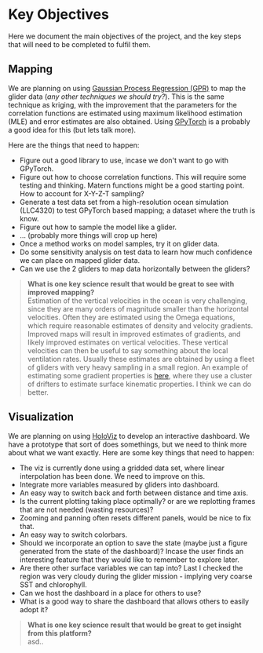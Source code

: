# Key Objectives 
Here we document the main objectives of the project, and the key steps that will need to be completed to fulfil them. 

## Mapping 
We are planning on using [Gaussian Process Regression (GPR)](https://github.com/dhruvbalwada/glider_map_viz_esci_2021/blob/main/documents/internal_pdfs/GPR_references.md) to map the glider data (*any other techniques we should try?*). This is the same technique as kriging, with the improvement that the parameters for the correlation functions are estimated using maximum likelihood estimation (MLE) and error estimates are also obtained. Using [GPyTorch](https://gpytorch.ai/) is a probably a good idea for this (but lets talk more). 

Here are the things that need to happen:
- Figure out a good library to use, incase we don't want to go with GPyTorch.
- Figure out how to choose correlation functions. This will require some testing and thinking. Matern functions might be a good starting point. How to account for X-Y-Z-T sampling? 
- Generate a test data set from a high-resolution ocean simulation (LLC4320) to test GPyTorch based mapping; a dataset where the truth is know.
- Figure out how to sample the model like a glider.
- ... (probably more things will crop up here)
- Once a method works on model samples, try it on glider data. 
- Do some sensitivity analysis on test data to learn how much confidence we can place on mapped glider data. 
- Can we use the 2 gliders to map data horizontally between the gliders?

>**What is one key science result that would be great to see with improved mapping?**   
    Estimation of the vertical velocities in the ocean is very challenging, since they are many orders of magnitude smaller than the horizontal velocities. Often they are estimated using the Omega equations, which require reasonable estimates of density and velocity gradients. Improved maps will result in improved estimates of gradients, and likely improved estimates on vertical velocities. These vertical velocities can then be useful to say something about the local ventilation rates. 
    Usually these estimates are obtained by using a fleet of gliders with very heavy sampling in a small region. An example of estimating some gradient properties is [here](https://www.mdpi.com/2311-5521/5/3/159/htm), where they use a cluster of drifters to estimate surface kinematic properties. I think we can do better. 


## Visualization
We are planning on using [HoloViz](https://holoviz.org/) to develop an interactive dashboard. We have a prototype that sort of does somethings, but we need to think more about what we want exactly. Here are some key things that need to happen: 

- The viz is currently done using a gridded data set, where linear interpolation has been done. We need to improve on this. 
- Integrate more variables measured by gliders into dashboard.
- An easy way to switch back and forth between distance and time axis. 
- Is the current plotting taking place optimally? or are we replotting frames that are not needed (wasting resources)?
- Zooming and panning often resets different panels, would be nice to fix that. 
- An easy way to switch colorbars. 
- Should we incorporate an option to save the state (maybe just a figure generated from the state of the dashboard)? Incase the user finds an interesting feature that they would like to remember to explore later. 
- Are there other surface variables we can tap into? Last I checked the region was very cloudy during the glider mission - implying very coarse SST and chlorophyll. 
- Can we host the dashboard in a place for others to use? 
- What is a good way to share the dashboard that allows others to easily adopt it?


>**What is one key science result that would be great to get insight from this platform?**   
>asd..